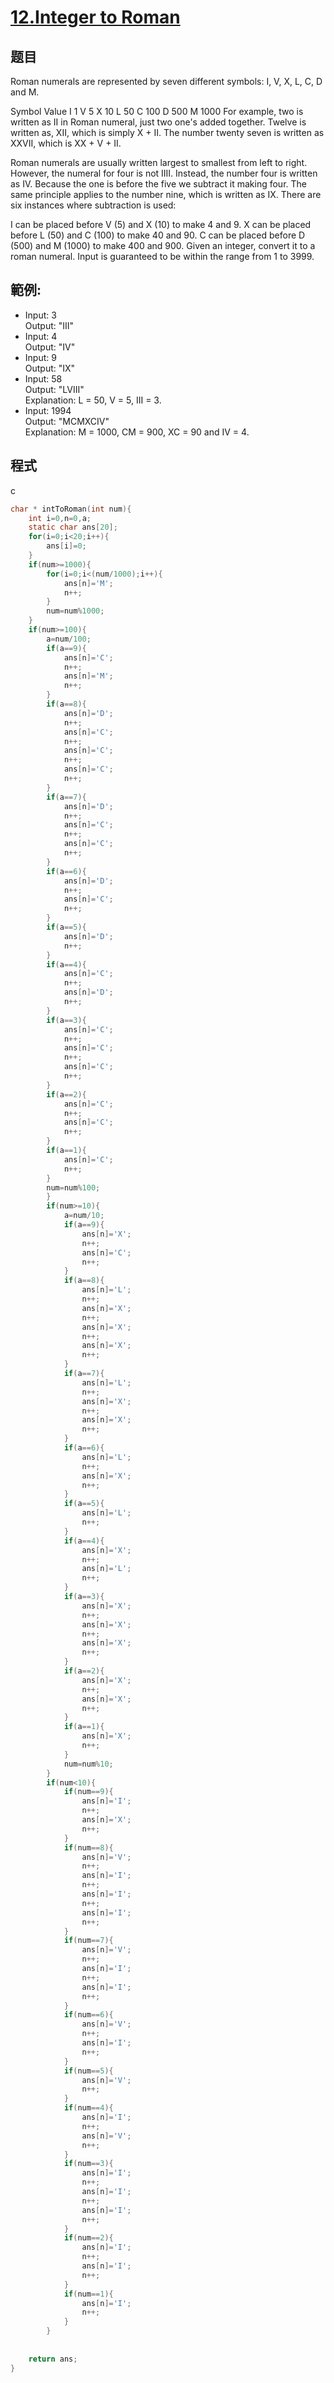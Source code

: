 # [12.Integer to Roman](https://leetcode.com/problems/integer-to-roman/)


## 题目

Roman numerals are represented by seven different symbols: I, V, X, L, C, D and M.

Symbol       Value
I             1
V             5
X             10
L             50
C             100
D             500
M             1000
For example, two is written as II in Roman numeral, just two one's added together. Twelve is written as, XII, which is simply X + II. The number twenty seven is written as XXVII, which is XX + V + II.

Roman numerals are usually written largest to smallest from left to right. However, the numeral for four is not IIII. Instead, the number four is written as IV. Because the one is before the five we subtract it making four. The same principle applies to the number nine, which is written as IX. There are six instances where subtraction is used:

I can be placed before V (5) and X (10) to make 4 and 9. 
X can be placed before L (50) and C (100) to make 40 and 90. 
C can be placed before D (500) and M (1000) to make 400 and 900.
Given an integer, convert it to a roman numeral. Input is guaranteed to be within the range from 1 to 3999.

## 範例:

* Input: 3     
  Output: "III"      
* Input: 4     
  Output: "IV"   
* Input: 9     
  Output: "IX"      
* Input: 58     
  Output: "LVIII"      
  Explanation: L = 50, V = 5, III = 3.
* Input: 1994     
  Output: "MCMXCIV"       
  Explanation: M = 1000, CM = 900, XC = 90 and IV = 4.

## 程式
c
```c
char * intToRoman(int num){
    int i=0,n=0,a;
    static char ans[20];
    for(i=0;i<20;i++){
        ans[i]=0;
    }
    if(num>=1000){
        for(i=0;i<(num/1000);i++){
            ans[n]='M';
            n++;
        }
        num=num%1000;
    }
    if(num>=100){
        a=num/100;
        if(a==9){
            ans[n]='C';
            n++;
            ans[n]='M';
            n++;
        }
        if(a==8){
            ans[n]='D';
            n++;
            ans[n]='C';
            n++;
            ans[n]='C';
            n++;
            ans[n]='C';
            n++;
        }
        if(a==7){
            ans[n]='D';
            n++;
            ans[n]='C';
            n++;
            ans[n]='C';
            n++;
        }
        if(a==6){
            ans[n]='D';
            n++;
            ans[n]='C';
            n++;
        }
        if(a==5){
            ans[n]='D';
            n++;
        }
        if(a==4){
            ans[n]='C';
            n++;
            ans[n]='D';
            n++;
        }
        if(a==3){
            ans[n]='C';
            n++;
            ans[n]='C';
            n++;
            ans[n]='C';
            n++;
        }
        if(a==2){
            ans[n]='C';
            n++;
            ans[n]='C';
            n++;
        }
        if(a==1){
            ans[n]='C';
            n++;
        }
        num=num%100;
        }    
        if(num>=10){
            a=num/10;
            if(a==9){
                ans[n]='X';
                n++;
                ans[n]='C';
                n++;
            }
            if(a==8){
                ans[n]='L';
                n++;
                ans[n]='X';
                n++;
                ans[n]='X';
                n++;
                ans[n]='X';
                n++;
            }
            if(a==7){
                ans[n]='L';
                n++;
                ans[n]='X';
                n++;
                ans[n]='X';
                n++;
            }
            if(a==6){
                ans[n]='L';
                n++;
                ans[n]='X';
                n++;
            }
            if(a==5){
                ans[n]='L';
                n++;
            }
            if(a==4){
                ans[n]='X';
                n++;
                ans[n]='L';
                n++;
            }
            if(a==3){
                ans[n]='X';
                n++;
                ans[n]='X';
                n++;
                ans[n]='X';
                n++;
            }
            if(a==2){
                ans[n]='X';
                n++;
                ans[n]='X';
                n++;
            }
            if(a==1){
                ans[n]='X';
                n++;
            }
            num=num%10;
        }
        if(num<10){
            if(num==9){
                ans[n]='I';
                n++;
                ans[n]='X';
                n++;
            }
            if(num==8){
                ans[n]='V';
                n++;
                ans[n]='I';
                n++;
                ans[n]='I';
                n++;
                ans[n]='I';
                n++;
            }
            if(num==7){
                ans[n]='V';
                n++;
                ans[n]='I';
                n++;
                ans[n]='I';
                n++;
            }
            if(num==6){
                ans[n]='V';
                n++;
                ans[n]='I';
                n++;
            }
            if(num==5){
                ans[n]='V';
                n++;
            }
            if(num==4){
                ans[n]='I';
                n++;
                ans[n]='V';
                n++;
            }
            if(num==3){
                ans[n]='I';
                n++;
                ans[n]='I';
                n++;
                ans[n]='I';
                n++;
            }
            if(num==2){
                ans[n]='I';
                n++;
                ans[n]='I';
                n++;
            }
            if(num==1){
                ans[n]='I';
                n++;
            }
        }
    
   
    return ans;
}
```

